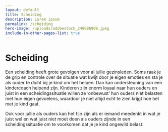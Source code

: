 ```yaml
---
layout: default
title: Scheiding
description: Lorem ipsum
permalink: /scheiding
hero-image: /uploads/adobestock_249086908.jpeg
include-in-other-pages-list: true
---
```

# Scheiding

Een scheiding heeft grote gevolgen voor al jullie gezinsleden. Soms raak je de grip en controle over de situatie wat kwijt door je eigen emoties en sta je als ouder te dicht bij je kind om het helpen. Dan kan ondersteuning van een kindercoach helpend zijn. Kinderen zijn enorm loyaal naar hun ouders en juist in een scheidingssituatie willen ze ‘onbewust’ hun ouders niet belasten met hun eigen gevoelens, waardoor je niet altijd echt te zien krijgt hoe het met je kind gaat.

Ook voor jullie als ouders kan het fijn zijn als er iemand meedenkt in wat je juist wel en wat juist niet moet doen als ouders zijnde in een scheidingssituatie om te voorkomen dat je je kind ongewild belast.
